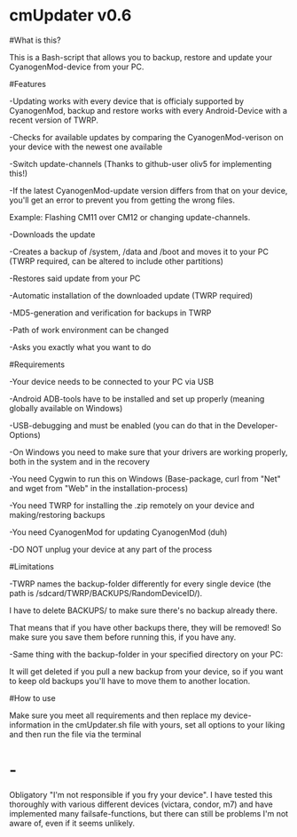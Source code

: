 # cmUpdater v0.6

#What is this?

This is a Bash-script that allows you to backup, restore and update your CyanogenMod-device from your PC.

#Features

-Updating works with every device that is officialy supported by CyanogenMod, backup and restore works with every Android-Device with a recent version of TWRP.

-Checks for available updates by comparing the CyanogenMod-verison on your device with the newest one available

-Switch update-channels (Thanks to github-user oliv5 for implementing this!)

-If the latest CyanogenMod-update version differs from that on your device, you'll get an error to prevent you from getting the wrong files.

 Example: Flashing CM11 over CM12 or changing update-channels.

-Downloads the update

-Creates a backup of /system, /data and /boot and moves it to your PC (TWRP required, can be altered to include other partitions)

-Restores said update from your PC

-Automatic installation of the downloaded update (TWRP required)

-MD5-generation and verification for backups in TWRP

-Path of work environment can be changed

-Asks you exactly what you want to do

#Requirements

-Your device needs to be connected to your PC via USB

-Android ADB-tools have to be installed and set up properly (meaning globally available on Windows)

-USB-debugging and must be enabled (you can do that in the Developer-Options)

-On Windows you need to make sure that your drivers are working properly, both in the system and in the recovery

-You need Cygwin to run this on Windows (Base-package, curl from "Net" and wget from "Web" in the installation-process)

-You need TWRP for installing the .zip remotely on your device and making/restoring backups

-You need CyanogenMod for updating CyanogenMod (duh)

-DO NOT unplug your device at any part of the process

#Limitations

-TWRP names the backup-folder differently for every single device (the path is /sdcard/TWRP/BACKUPS/RandomDeviceID/).

 I have to delete BACKUPS/ to make sure there's no backup already there.

 That means that if you have other backups there, they will be removed! So make sure you save them before running this, if you have any.

-Same thing with the backup-folder in your specified directory on your PC:

 It will get deleted if you pull a new backup from your device, so if you want to keep old backups you'll have to move them to another location.

#How to use

Make sure you meet all requirements and then replace my device-information in the cmUpdater.sh file with yours, set all options to your liking and then run the file via the terminal

# -

Obligatory "I'm not responsible if you fry your device". I have tested this thoroughly with various different devices (victara, condor, m7) and have implemented many failsafe-functions, but there can still be problems I'm not aware of, even if it seems unlikely.
